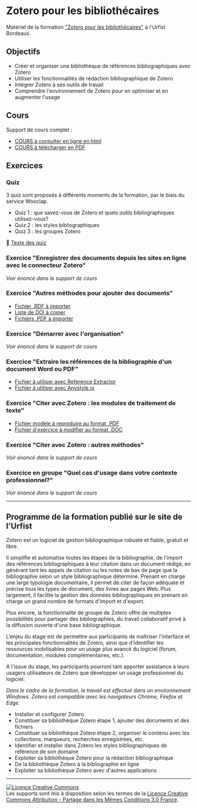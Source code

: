 # Zotero pour les bibliothécaires

Matériel de la formation ["Zotero pour les bibliothécaires"](https://sygefor.reseau-urfist.fr/#/training/9808/11657?from=true) à l'Urfist Bordeaux.

## Objectifs

* Créer et organiser une bibliothèque de références bibliographiques avec Zotero
* Utiliser les fonctionnalités de rédaction bibliographique de Zotero
* Intégrer Zotero à ses outils de travail
* Comprendre l'environnement de Zotero pour en optimiser et en augmenter l'usage


## Cours

Support de cours complet :

* [COURS à consulter en ligne en html](https://github.com/fflamerie/zotero_bibpro/blob/master/docs/zotero_bibpro_COURS.md) 
* [COURS à télécharger en PDF](https://github.com/fflamerie/zotero_bibpro/blob/master/docs/zotero_bibpro_COURS.pdf)

## Exercices
### Quiz
3 quiz sont proposés à différents moments de la formation, par le biais du service Wooclap.

* Quiz 1 :  que savez-vous de Zotero et quels outils bibliographiques utilisez-vous?
* Quiz 2 : les styles bibliographiques
* Quiz 3 : les groupes Zotero

🎯 [Texte des quiz](https://github.com/fflamerie/zotero_bibpro/blob/master/docs/zotero_bibpro_quiz.txt)

### Exercice "Enregistrer des documents depuis les sites en ligne avec le connecteur Zotero"

_Voir énoncé dans le support de cours_

### Exercice "Autres méthodes pour ajouter des documents"
  * [Fichier .RDF à importer](https://raw.githubusercontent.com/fflamerie/zotero_bibpro/main/docs/zotero_bibpro_import.rdf) 
  * [Liste de DOI à copier](https://github.com/fflamerie/zotero_bibpro/blob/master/docs/zotero_bibpro_import-DOI.txt)
  * [Fichiers .PDF à importer](https://github.com/fflamerie/zotero_bibpro/blob/master/docs/import-PDF)

### Exercice "Démarrer avec l'organisation" 

_Voir énoncé dans le support de cours_

### Exercice "Extraire les références de la bibliographie d'un document Word ou PDF"
* [Fichier à utiliser avec Reference Extractor](https://github.com/fflamerie/zotero_bibpro/blob/main/docs/zotero_bibpro_ex_ref_extractor.docx)
* [Fichier à utiliser avec Anystyle.io](https://github.com/fflamerie/zotero_bibpro/blob/main/docs/zotero_bibpro_ex_anystyle.docx)

### Exercice "Citer avec Zotero : les modules de traitement de texte"

* [Fichier modèle à reproduire au format .PDF](https://github.com/fflamerie/zotero_bibpro/blob/master/docs/zotero_bibpro_TP_citer_MODELE.pdf)
* [Fichier d'exercice à modifier au format .DOC](https://github.com/fflamerie/zotero_bibpro/blob/master/docs/zotero_bibpro_TP_citer_EXERCICE.doc) 

### Exercice "Citer avec Zotero : autres méthodes"

_Voir énoncé dans le support de cours_

### Exercice en groupe "Quel cas d'usage dans votre contexte professionnel?"

_Voir énoncé dans le support de cours_

***
## Programme de la formation publié sur le site de l'Urfist

Zotero est un logiciel de gestion bibliographique robuste et fiable, gratuit et libre.

Il simplifie et automatise toutes les étapes de la bibliographie, de l'import des références bibliographiques à leur citation dans un document rédigé, en générant tant les appels de citation ou les notes de bas de page que la bibliographie selon un style bibliographique déterminé. Prenant en charge une large typologie documentaire, il permet de citer de façon adéquate et précise tous les types de document, des livres aux pages Web. Plus largement, il facilite la gestion des données bibliographiques en prenant en charge un grand nombre de formats d'import et d'export.

Plus encore, la fonctionnalité de groupe de Zotero offre de multiples possibilités pour partager des bibliographies, du travail collaboratif privé à la diffusion ouverte d'une base bibliographique. 

L’enjeu du stage est de permettre aux participants de maîtriser l'interface et les principales fonctionnalités de Zotero, ainsi que d'identifier les ressources mobilisables pour un usage plus avancé du logiciel (forum, documentation, modules complémentaires, etc.).

A l'issue du stage, les participants pourront tant apporter assistance à leurs usagers utilisateurs de Zotero que développer un usage professionnel du logiciel.


*Dans le cadre de la formation, le travail est effectué dans un environnement Windows. Zotero est compatible avec les navigateurs Chrome, Firefox et Edge.*

* Installer et configurer Zotero
* Constituer sa bibliothèque Zotero étape 1, ajouter des documents et des fichiers
* Constituer sa bibliothèque Zotero étape 2, organiser le contenu avec les collections, marqueurs, recherches enregistrées, etc.
* Identifier et installer dans Zotero les styles bibliographiques de référence de son domaine
* Exploiter sa bibliothèque Zotero pour la rédaction bibliographique
* De la bibliothèque Zotero à la bibliographie en ligne
* Exploiter sa bibliothèque Zotero avec d'autres applications

***

<a rel="license" href="http://creativecommons.org/licenses/by-sa/3.0/fr/"><img alt="Licence Creative Commons" style="border-width:0" src="https://i.creativecommons.org/l/by-sa/3.0/fr/88x31.png" /></a><br />Les supports sont mis à disposition selon les termes de la <a rel="license" href="http://creativecommons.org/licenses/by-sa/3.0/fr/">Licence Creative Commons Attribution -  Partage dans les Mêmes Conditions 3.0 France</a>.

